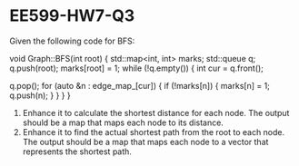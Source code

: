 # EE599-HW7-Q3
Given the following code for BFS:

void Graph::BFS(int root) {
std::map<int, int> marks;
std::queue<int> q;
q.push(root);
marks[root] = 1;
while (!q.empty()) {
int cur = q.front();

q.pop();
for (auto &n : edge_map_[cur]) {
if (!marks[n]) {
marks[n] = 1;
q.push(n);
}
}
}
}
1. Enhance it to calculate the shortest distance for each node. The output should be a map that maps each node to its distance. 
2. Enhance it to find the actual shortest path from the root to each node. The output should be a map that maps each node to a vector that represents the shortest path.
